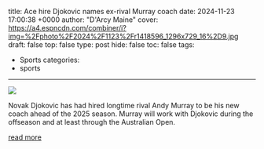 title: Ace hire Djokovic names ex-rival Murray coach
date: 2024-11-23 17:00:38 +0000
author: "D'Arcy Maine"
cover: https://a4.espncdn.com/combiner/i?img=%2Fphoto%2F2024%2F1123%2Fr1418596_1296x729_16%2D9.jpg
draft: false
top: false
type: post
hide: false
toc: false
tags:
  - Sports
categories:
  - sports
---

![](https://a4.espncdn.com/combiner/i?img=%2Fphoto%2F2024%2F1123%2Fr1418596_1296x729_16%2D9.jpg)

Novak Djokovic has had hired longtime rival Andy Murray to be his new coach ahead of the 2025 season. Murray will work with Djokovic during the offseason and at least through the Australian Open.

[read more](https://www.espn.com/tennis/story/_/id/42563469/novak-djokovic-hires-former-rival-andy-murray-new-coach)
